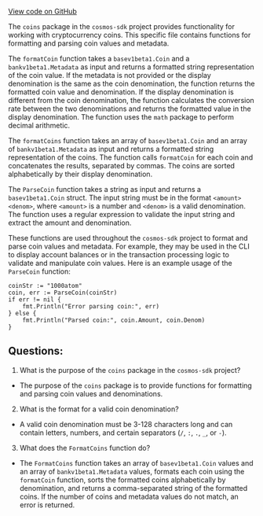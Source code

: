 [View code on GitHub](https://github.com/cosmos/cosmos-sdk.git/core/coins/format.go)

The `coins` package in the `cosmos-sdk` project provides functionality for working with cryptocurrency coins. This specific file contains functions for formatting and parsing coin values and metadata.

The `formatCoin` function takes a `basev1beta1.Coin` and a `bankv1beta1.Metadata` as input and returns a formatted string representation of the coin value. If the metadata is not provided or the display denomination is the same as the coin denomination, the function returns the formatted coin value and denomination. If the display denomination is different from the coin denomination, the function calculates the conversion rate between the two denominations and returns the formatted value in the display denomination. The function uses the `math` package to perform decimal arithmetic.

The `formatCoins` function takes an array of `basev1beta1.Coin` and an array of `bankv1beta1.Metadata` as input and returns a formatted string representation of the coins. The function calls `formatCoin` for each coin and concatenates the results, separated by commas. The coins are sorted alphabetically by their display denomination.

The `ParseCoin` function takes a string as input and returns a `basev1beta1.Coin` struct. The input string must be in the format `<amount><denom>`, where `<amount>` is a number and `<denom>` is a valid denomination. The function uses a regular expression to validate the input string and extract the amount and denomination.

These functions are used throughout the `cosmos-sdk` project to format and parse coin values and metadata. For example, they may be used in the CLI to display account balances or in the transaction processing logic to validate and manipulate coin values. Here is an example usage of the `ParseCoin` function:

```
coinStr := "1000atom"
coin, err := ParseCoin(coinStr)
if err != nil {
    fmt.Println("Error parsing coin:", err)
} else {
    fmt.Println("Parsed coin:", coin.Amount, coin.Denom)
}
```
## Questions: 
 1. What is the purpose of the `coins` package in the `cosmos-sdk` project?
- The purpose of the `coins` package is to provide functions for formatting and parsing coin values and denominations.

2. What is the format for a valid coin denomination?
- A valid coin denomination must be 3-128 characters long and can contain letters, numbers, and certain separators (`/`, `:`, `.`, `_`, or `-`). 

3. What does the `FormatCoins` function do?
- The `FormatCoins` function takes an array of `basev1beta1.Coin` values and an array of `bankv1beta1.Metadata` values, formats each coin using the `formatCoin` function, sorts the formatted coins alphabetically by denomination, and returns a comma-separated string of the formatted coins. If the number of coins and metadata values do not match, an error is returned.
